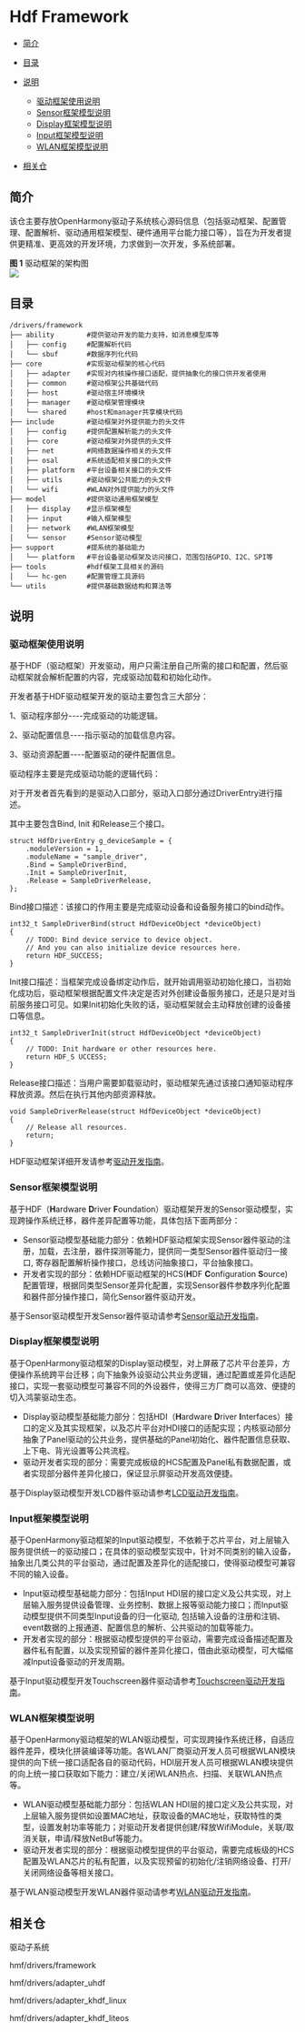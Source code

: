 # Hdf Framework<a name="ZH-CN_TOPIC_0000001078041442"></a>

-   [简介](#section11660541593)
-   [目录](#section161941989596)
-   [说明](#section1312121216216)
    -   [驱动框架使用说明](#section129654513264)
    -   [Sensor框架模型说明](#section188637474417)
    -   [Display框架模型说明](#section161502341317)
    -   [Input框架模型说明](#section12629164020115)
    -   [WLAN框架模型说明](#section11408103183114)

-   [相关仓](#section1371113476307)

## 简介<a name="section11660541593"></a>

该仓主要存放OpenHarmony驱动子系统核心源码信息（包括驱动框架、配置管理、配置解析、驱动通用框架模型、硬件通用平台能力接口等），旨在为开发者提供更精准、更高效的开发环境，力求做到一次开发，多系统部署。

**图 1**  驱动框架的架构图<a name="fig1181155517618"></a>  
![](figures/architecture-of-the-hdf.png)

## 目录<a name="section161941989596"></a>

```
/drivers/framework
├── ability        #提供驱动开发的能力支持，如消息模型库等
│   ├── config     #配置解析代码
│   └── sbuf       #数据序列化代码
├── core           #实现驱动框架的核心代码
│   ├── adapter    #实现对内核操作接口适配，提供抽象化的接口供开发者使用
│   ├── common     #驱动框架公共基础代码
│   ├── host       #驱动宿主环境模块
│   ├── manager    #驱动框架管理模块
│   └── shared     #host和manager共享模块代码
├── include        #驱动框架对外提供能力的头文件
│   ├── config     #提供配置解析能力的头文件
│   ├── core       #驱动框架对外提供的头文件
│   ├── net        #网络数据操作相关的头文件
│   ├── osal       #系统适配相关接口的头文件
│   ├── platform   #平台设备相关接口的头文件
│   ├── utils      #驱动框架公共能力的头文件
│   └── wifi       #WLAN对外提供能力的头文件
├── model          #提供驱动通用框架模型
│   ├── display    #显示框架模型
│   ├── input      #输入框架模型
│   ├── network    #WLAN框架模型
│   └── sensor     #Sensor驱动模型
├── support        #提系统的基础能力 
│   └── platform   #平台设备驱动框架及访问接口，范围包括GPIO、I2C、SPI等
├── tools          #hdf框架工具相关的源码
│   └── hc-gen     #配置管理工具源码
└── utils          #提供基础数据结构和算法等
```

## 说明<a name="section1312121216216"></a>

### 驱动框架使用说明<a name="section129654513264"></a>

基于HDF（驱动框架）开发驱动，用户只需注册自己所需的接口和配置，然后驱动框架就会解析配置的内容，完成驱动加载和初始化动作。

开发者基于HDF驱动框架开发的驱动主要包含三大部分：

1、驱动程序部分----完成驱动的功能逻辑。

2、驱动配置信息----指示驱动的加载信息内容。

3、驱动资源配置----配置驱动的硬件配置信息。

驱动程序主要是完成驱动功能的逻辑代码：

对于开发者首先看到的是驱动入口部分，驱动入口部分通过DriverEntry进行描述。

其中主要包含Bind, Init 和Release三个接口。

```
struct HdfDriverEntry g_deviceSample = {
    .moduleVersion = 1,
    .moduleName = "sample_driver", 
    .Bind = SampleDriverBind,
    .Init = SampleDriverInit,
    .Release = SampleDriverRelease,
};
```

Bind接口描述：该接口的作用主要是完成驱动设备和设备服务接口的bind动作。

```
int32_t SampleDriverBind(struct HdfDeviceObject *deviceObject)
{
    // TODO: Bind device service to device object.
    // And you can also initialize device resources here.
    return HDF_SUCCESS;
}
```

Init接口描述：当框架完成设备绑定动作后，就开始调用驱动初始化接口，当初始化成功后，驱动框架根据配置文件决定是否对外创建设备服务接口，还是只是对当前服务接口可见。如果Init初始化失败的话，驱动框架就会主动释放创建的设备接口等信息。

```
int32_t SampleDriverInit(struct HdfDeviceObject *deviceObject)
{
    // TODO: Init hardware or other resources here.
    return HDF_S UCCESS;
}
```

Release接口描述：当用户需要卸载驱动时，驱动框架先通过该接口通知驱动程序释放资源。然后在执行其他内部资源释放。

```
void SampleDriverRelease(struct HdfDeviceObject *deviceObject)
{
    // Release all resources.
    return;
}
```

HDF驱动框架详细开发请参考[驱动开发指南](zh-cn_topic_0000001051611604.md)。

### Sensor框架模型说明<a name="section188637474417"></a>

基于HDF（**H**ardware  **D**river  **F**oundation）驱动框架开发的Sensor驱动模型，实现跨操作系统迁移，器件差异配置等功能，具体包括下面两部分：

-   Sensor驱动模型基础能力部分：依赖HDF驱动框架实现Sensor器件驱动的注册，加载，去注册，器件探测等能力，提供同一类型Sensor器件驱动归一接口, 寄存器配置解析操作接口，总线访问抽象接口，平台抽象接口。
-   开发者实现的部分：依赖HDF驱动框架的HCS\(**H**DF  **C**onfiguration  **S**ource\)配置管理，根据同类型Sensor差异化配置，实现Sensor器件参数序列化配置和器件部分操作接口，简化Sensor器件驱动开发。

基于Sensor驱动模型开发Sensor器件驱动请参考[Sensor驱动开发指南](zh-cn_topic_0000001078401780.md)。

### Display框架模型说明<a name="section161502341317"></a>

基于OpenHarmony驱动框架的Display驱动模型，对上屏蔽了芯片平台差异，方便操作系统跨平台迁移；向下抽象外设驱动公共业务逻辑，通过配置或差异化适配接口，实现一套驱动模型可兼容不同的外设器件，使得三方厂商可以高效、便捷的切入鸿蒙驱动生态。

-   Display驱动模型基础能力部分：包括HDI（**H**ardware  **D**river  **I**nterfaces）接口的定义及其实现框架，以及芯片平台对HDI接口的适配实现；内核驱动部分抽象了Panel驱动的公共业务，提供基础的Panel初始化、器件配置信息获取、上下电、背光设置等公共流程。
-   驱动开发者实现的部分：需要完成板级的HCS配置及Panel私有数据配置，或者实现部分器件差异化接口，保证显示屏驱动开发高效便捷。

基于Display驱动模型开发LCD器件驱动请参考[LCD驱动开发指南](zh-cn_topic_0000001052857284.md)。

### Input框架模型说明<a name="section12629164020115"></a>

基于OpenHarmony驱动框架的Input驱动模型，不依赖于芯片平台，对上层输入服务提供统一的驱动接口；在具体的驱动模型实现中，针对不同类别的输入设备，抽象出几类公共的平台驱动，通过配置及差异化的适配接口，使得驱动模型可兼容不同的输入设备。

-   Input驱动模型基础能力部分：包括Input HDI层的接口定义及公共实现，对上层输入服务提供设备管理、业务控制、数据上报等驱动能力接口；而Input驱动模型提供不同类型Input设备的归一化驱动, 包括输入设备的注册和注销、event数据的上报通道、配置信息的解析、公共驱动的加载等能力。
-   开发者实现的部分：根据驱动模型提供的平台驱动，需要完成设备描述配置及器件私有配置，以及实现预留的器件差异化接口，借由此驱动模型，可大幅缩减Input设备驱动的开发周期。

基于Input驱动模型开发Touchscreen器件驱动请参考[Touchscreen驱动开发指南](zh-cn_topic_0000001052857350.md)。

### WLAN框架模型说明<a name="section11408103183114"></a>

基于OpenHarmony驱动框架的WLAN驱动模型，可实现跨操作系统迁移，自适应器件差异，模块化拼装编译等功能。各WLAN厂商驱动开发人员可根据WLAN模块提供的向下统一接口适配各自的驱动代码，HDI层开发人员可根据WLAN模块提供的向上统一接口获取如下能力：建立/关闭WLAN热点、扫描、关联WLAN热点等。

-   WLAN驱动模型基础能力部分：包括WLAN HDI层的接口定义及公共实现，对上层输入服务提供如设置MAC地址，获取设备的MAC地址，获取特性的类型，设置发射功率等能力；对驱动开发者提供创建/释放WifiModule，关联/取消关联，申请/释放NetBuf等能力。
-   驱动开发者实现的部分：根据驱动模型提供的平台驱动，需要完成板级的HCS配置及WLAN芯片的私有配置，以及实现预留的初始化/注销网络设备、打开/关闭网络设备等相关接口。

基于WLAN驱动模型开发WLAN器件驱动请参考[WLAN驱动开发指南](zh-cn_topic_0000001051643558.md)。

## 相关仓<a name="section1371113476307"></a>

驱动子系统

hmf/drivers/framework

hmf/drivers/adapter\_uhdf

hmf/drivers/adapter\_khdf\_linux

hmf/drivers/adapter\_khdf\_liteos

<a name="table19581927144220"></a>
<table><tbody></tbody>
</table>

